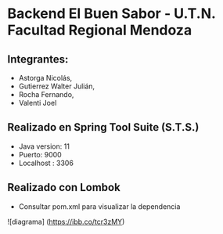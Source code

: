 # Backend El Buen Sabor - U.T.N. Facultad Regional Mendoza

## Integrantes:
* Astorga Nicolás,
* Gutierrez Walter Julián,
* Rocha Fernando,
* Valenti Joel

## Realizado en Spring Tool Suite (S.T.S.) 
* Java version: 11
* Puerto: 9000
* Localhost : 3306

## Realizado con Lombok
* Consultar pom.xml para visualizar la dependencia

![diagrama] (https://ibb.co/tcr3zMY) 
